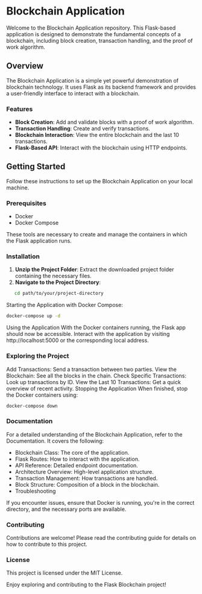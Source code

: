 # Blockchain Application

Welcome to the Blockchain Application repository. This Flask-based application is designed to demonstrate the fundamental concepts of a blockchain, including block creation, transaction handling, and the proof of work algorithm.

## Overview

The Blockchain Application is a simple yet powerful demonstration of blockchain technology. It uses Flask as its backend framework and provides a user-friendly interface to interact with a blockchain.

### Features

- **Block Creation**: Add and validate blocks with a proof of work algorithm.
- **Transaction Handling**: Create and verify transactions.
- **Blockchain Interaction**: View the entire blockchain and the last 10 transactions.
- **Flask-Based API**: Interact with the blockchain using HTTP endpoints.

## Getting Started

Follow these instructions to set up the Blockchain Application on your local machine.

### Prerequisites

- Docker
- Docker Compose

These tools are necessary to create and manage the containers in which the Flask application runs.

### Installation

1. **Unzip the Project Folder**: Extract the downloaded project folder containing the necessary files.
2. **Navigate to the Project Directory**:

```bash
   cd path/to/your/project-directory
```

Starting the Application with Docker Compose:

```bash
docker-compose up -d
```

Using the Application
With the Docker containers running, the Flask app should now be accessible. Interact with the application by visiting http://localhost:5000 or the corresponding local address.

### Exploring the Project
Add Transactions: Send a transaction between two parties.
View the Blockchain: See all the blocks in the chain.
Check Specific Transactions: Look up transactions by ID.
View the Last 10 Transactions: Get a quick overview of recent activity.
Stopping the Application
When finished, stop the Docker containers using:

```bash
docker-compose down
```

### Documentation
For a detailed understanding of the Blockchain Application, refer to the Documentation. It covers the following:

- Blockchain Class: The core of the application.
- Flask Routes: How to interact with the application.
- API Reference: Detailed endpoint documentation.
- Architecture Overview: High-level application structure.
- Transaction Management: How transactions are handled.
- Block Structure: Composition of a block in the blockchain.
- Troubleshooting

If you encounter issues, ensure that Docker is running, you're in the correct directory, and the necessary ports are available.

### Contributing
Contributions are welcome! Please read the contributing guide for details on how to contribute to this project.

### License
This project is licensed under the MIT License.

Enjoy exploring and contributing to the Flask Blockchain project!
